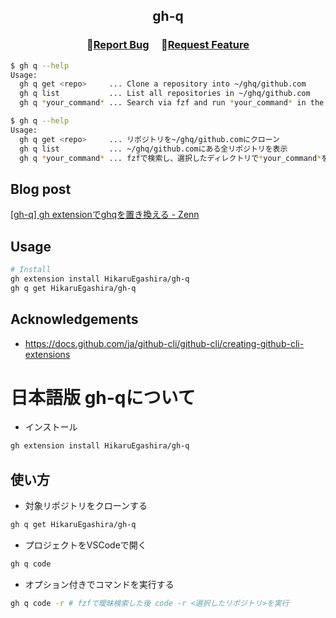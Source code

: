 <h2 align="center">
    <p align="center">gh-q</p>
</h2>

<h3 align="center">
🔹<a  href="https://github.com/HikaruEgashira/gh-q/issues">Report Bug</a> &nbsp; &nbsp;
🔹<a  href="https://github.com/HikaruEgashira/gh-q/issues">Request Feature</a>
</h3>



```bash
$ gh q --help
Usage:
  gh q get <repo>     ... Clone a repository into ~/ghq/github.com
  gh q list           ... List all repositories in ~/ghq/github.com
  gh q *your_command* ... Search via fzf and run *your_command* in the selected directory

$ gh q --help
Usage:
  gh q get <repo>     ... リポジトリを~/ghq/github.comにクローン
  gh q list           ... ~/ghq/github.comにある全リポジトリを表示
  gh q *your_command* ... fzfで検索し、選択したディレクトリで*your_command*を実行
```

## Blog post

[[gh-q] gh extensionでghqを置き換える - Zenn](https://zenn.dev/sqer/articles/4bfc05e7ec4eb4)

## Usage

```bash
# Install
gh extension install HikaruEgashira/gh-q
gh q get HikaruEgashira/gh-q
```
  
## Acknowledgements

- https://docs.github.com/ja/github-cli/github-cli/creating-github-cli-extensions

# 日本語版 gh-qについて

- インストール

```bash
gh extension install HikaruEgashira/gh-q
```

## 使い方


- 対象リポジトリをクローンする

```bash
gh q get HikaruEgashira/gh-q
```

- プロジェクトをVSCodeで開く

```bash
gh q code
```

- オプション付きでコマンドを実行する

```bash
gh q code -r # fzfで曖昧検索した後 code -r <選択したリポジトリ>を実行
```
